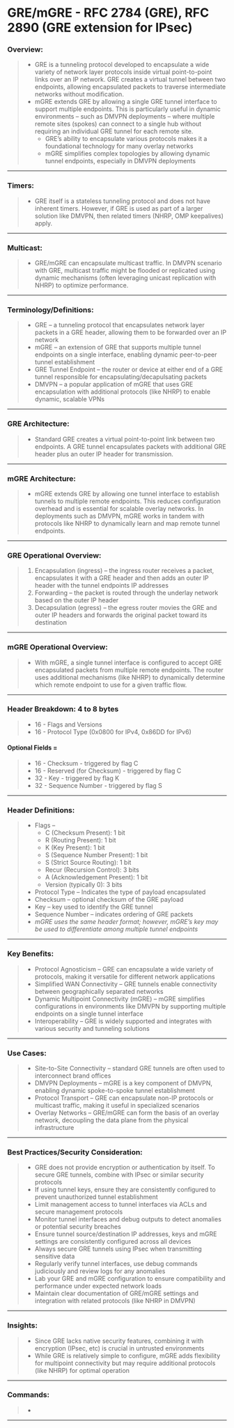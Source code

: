 # GRE/mGRE -  RFC 2784 (GRE), RFC 2890 (GRE extension for IPsec)

### Overview:
> * GRE is a tunneling protocol developed to encapsulate a wide variety of network layer protocols inside virtual point-to-point links over an IP network. GRE creates a virtual tunnel between two endpoints, allowing encapsulated packets to traverse intermediate networks without modification.
> * mGRE extends GRE by allowing a single GRE tunnel interface to support multiple endpoints. This is particularly useful in dynamic environments – such as DMVPN deployments – where multiple remote sites (spokes) can connect to a single hub without requiring an individual GRE tunnel for each remote site.
>   * GRE’s ability to encapsulate various protocols makes it a foundational technology for many overlay networks
>   * mGRE simplifies complex topologies by allowing dynamic tunnel endpoints, especially in DMVPN deployments
---
### Timers:
> * GRE itself is a stateless tunneling protocol and does not have inherent timers. However, if GRE is used as part of a larger solution like DMVPN, then related timers (NHRP, OMP keepalives) apply.
---
### Multicast:
> * GRE/mGRE can encapsulate multicast traffic. In DMVPN scenario with GRE, multicast traffic might be flooded or replicated using dynamic mechanisms (often leveraging unicast replication with NHRP) to optimize performance.
---
### Terminology/Definitions:
> * GRE – a tunneling protocol that encapsulates network layer packets in a GRE header, allowing them to be forwarded over an IP network
> * mGRE – an extension of GRE that supports multiple tunnel endpoints on a single interface, enabling dynamic peer-to-peer tunnel establishment
> * GRE Tunnel Endpoint – the router or device at either end of a GRE tunnel responsible for encapsulating/decapulsating packets
> * DMVPN – a popular application of mGRE that uses GRE encapsulation with additional protocols (like NHRP) to enable dynamic, scalable VPNs
---
### GRE Architecture: 
> * Standard GRE creates a virtual point-to-point link between two endpoints. A GRE tunnel encapsulates packets with additional GRE header plus an outer IP header for transmission.
---
### mGRE Architecture: 
> * mGRE extends GRE by allowing one tunnel interface to establish tunnels to multiple remote endpoints. This reduces configuration overhead and is essential for scalable overlay networks. In deployments such as DMVPN, mGRE works in tandem with protocols like NHRP to dynamically learn and map remote tunnel endpoints.
---
### GRE Operational Overview:
> 1. Encapsulation (ingress) – the ingress router receives a packet, encapsulates it with a GRE header and then adds an outer IP header with the tunnel endpoints IP addresses
> 2. Forwarding – the packet is routed through the underlay network based on the outer IP header
> 3. Decapsulation (egress) – the egress router movies the GRE and outer IP headers and forwards the original packet toward its destination
---
### mGRE Operational Overview: 
> * With mGRE, a single tunnel interface is configured to accept GRE encapsulated packets from multiple remote endpoints. The router uses additional mechanisms (like NHRP) to dynamically determine which remote endpoint to use for a given traffic flow.
---
### Header Breakdown: 4 to 8 bytes
> * 16 - Flags and Versions
> * 16 - Protocol Type (0x0800 for IPv4, 0x86DD for IPv6)

#### Optional Fields = 	
> * 16 - Checksum - triggered by flag C
> * 16 - Reserved (for Checksum) - triggered by flag C
> * 32 - Key - triggered by flag K
> * 32 - Sequence Number - triggered by flag S
---
### Header Definitions:
> * Flags –
>   * C (Checksum Present): 1 bit
>   * R (Routing Present): 1 bit
>   * K (Key Present): 1 bit
>   * S (Sequence Number Present): 1 bit
>   * S (Strict Source Routing): 1 bit
>   * Recur (Recursion Control): 3 bits
>   * A (Acknowledgement Present): 1 bit
>   * Version (typically 0): 3 bits
> * Protocol Type – Indicates the type of payload encapsulated
> * Checksum – optional checksum of the GRE payload
> * Key – key used to identify the GRE tunnel
> * Sequence Number – indicates ordering of GRE packets
> * *mGRE uses the same header format; however, mGRE’s key may be used to differentiate among multiple tunnel endpoints*
---
### Key Benefits:
> * Protocol Agnosticism – GRE can encapsulate a wide variety of protocols, making it versatile for different network applications
> * Simplified WAN Connectivity – GRE tunnels enable connectivity between geographically separated networks
> * Dynamic Multipoint Connectivity (mGRE) – mGRE simplifies configurations in environments like DMVPN by supporting multiple endpoints on a single tunnel interface
> * Interoperability – GRE is widely supported and integrates with various security and tunneling solutions
---
### Use Cases:
> * Site-to-Site Connectivity – standard GRE tunnels are often used to interconnect brand offices
> * DMVPN Deployments – mGRE is a key component of DMVPN, enabling dynamic spoke-to-spoke tunnel establishment
> * Protocol Transport – GRE can encapsulate non-IP protocols or multicast traffic, making it useful in specialized scenarios
> * Overlay Networks – GRE/mGRE can form the basis of an overlay network, decoupling the data plane from the physical infrastructure
---
### Best Practices/Security Consideration:
> * GRE does not provide encryption or authentication by itself. To secure GRE tunnels, combine with IPsec or similar security protocols
> * If using tunnel keys, ensure they are consistently configured to prevent unauthorized tunnel establishment
> * Limit management access to tunnel interfaces via ACLs and secure management protocols
> * Monitor tunnel interfaces and debug outputs to detect anomalies or potential security breaches
> * Ensure tunnel source/destination IP addresses, keys and mGRE settings are consistently configured across all devices
> * Always secure GRE tunnels using IPsec when transmitting sensitive data
> * Regularly verify tunnel interfaces, use debug commands judiciously and review logs for any anomalies
> * Lab your GRE and mGRE configuration to ensure compatibility and performance under expected network loads
> * Maintain clear documentation of GRE/mGRE settings and integration with related protocols (like NHRP in DMVPN)
---
### Insights:
> * Since GRE lacks native security features, combining it with encryption (IPsec, etc) is crucial in untrusted environments
> * While GRE is relatively simple to configure, mGRE adds flexibility for multipoint connectivity but may require additional protocols (like NHRP) for optimal operation
---
### Commands:
> * 
---

